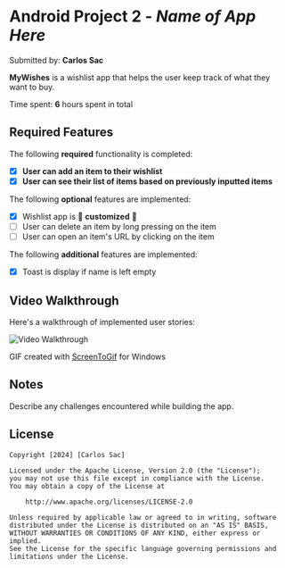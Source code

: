 # Android Project 2 - *Name of App Here*

Submitted by: **Carlos Sac**

**MyWishes** is a wishlist app that helps the user keep track of what they want to buy.

Time spent: **6** hours spent in total

## Required Features

The following **required** functionality is completed:

- [x] **User can add an item to their wishlist**
- [x] **User can see their list of items based on previously inputted items**

The following **optional** features are implemented:

- [x] Wishlist app is 🎨 **customized** 🎨
- [ ] User can delete an item by long pressing on the item
- [ ] User can open an item's URL by clicking on the item

The following **additional** features are implemented:

* [x] Toast is display if name is left empty

## Video Walkthrough

Here's a walkthrough of implemented user stories:

<img src='https://i.imgur.com/ltAZrYh.gif' title='Video Walkthrough' width='' alt='Video Walkthrough' />


GIF created with [ScreenToGif](https://www.screentogif.com/) for Windows


## Notes

Describe any challenges encountered while building the app.

## License

    Copyright [2024] [Carlos Sac]

    Licensed under the Apache License, Version 2.0 (the "License");
    you may not use this file except in compliance with the License.
    You may obtain a copy of the License at

        http://www.apache.org/licenses/LICENSE-2.0

    Unless required by applicable law or agreed to in writing, software
    distributed under the License is distributed on an "AS IS" BASIS,
    WITHOUT WARRANTIES OR CONDITIONS OF ANY KIND, either express or implied.
    See the License for the specific language governing permissions and
    limitations under the License.
